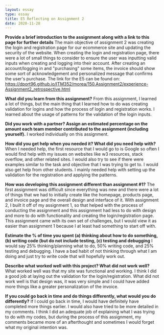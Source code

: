 ```yaml
---
layout: essay
type: essay
title: E5 Reflecting on Assignment 2
date: 2020-11-28
---
```

<b>Provide a brief introduction to the assignment along with a link to this page for further details</b>
The main objective of assignment 2 was creating the login and registration page for our ecommerce site and updating the security of the website. When creating the login and registration page, there were a lot of small things to consider to ensure the user was inputting valid inputs when creating and logging into their account. After creating an account/logging in and "purchasing" some items, the invoice should show some sort of acknowledgement and personalized message that confirms the user's purchase.
The link for the E5 can be found on: https://dport96.github.io/ITM352/morea/150.Assignment2/experience-Assignment2_retrospective.html
<br>

<b>What did you learn from this assignment?</b>
From this assignment, I learned a lot of things, but the main thing that I learned how to do was creating validation for logins and how the process of login and registration works. I learned about the usage of patterns for the validation of the login inputs.
<br>

<b>Did you work with a partner? Assign an estimated percentage on the amount each team member contributed to the assignment (including yourself).</b>
I worked individually on this assignment.
<br>

<b>How did you get help when you needed it? What did you need help with?</b>
When I needed help, the first resource that I would go to is Google so often I would find help with my issues on websites like w3 resources, stack overflow, and other related sites. I would also try to see if there were examples similar to the task and objective that I was trying to get to. I would also get help from other students. I mainly needed help with setting up the validation for the registration and applying the patterns. 
<br>

<b>How was developing this assignment different than assignment #1?</b>
The first assignment was difficult since everything was new and there were a lot of things that we had to initially create like the homepage, products page, and invoice page and the overall design and interface of it. With assignment 2, I built it off of my assignment 1, so that helped with the process of conducting the assignment and this assignment had less to do with design and more to do with functionality and creating the login/registration page. This assignment came with its own set of challenges, but I would view it as easier than assignment 1 because I at least had something to start off with.
<br>

<b>Estimate the % of time you spent (a) thinking about how to do something, (b) writing code (but do not include testing, (c) testing and debugging</b>
I would say 25% thinking/planning what to do, 50% writing code, and 25% testing and debugging. I have a bad habit of not thinking through what I am doing and just try to write code that will hopefully work out.
<br>

<b>Describe what worked well with this project? What did not work well?</b>
What worked well was that my site was functional and working. I think I did a good job at laying out the validation for the login/registration. What did not work well is that design was, it was very simple and I could have added more things like a greater personalization of the invoice.
<br>

<b>If you could go back in time and do things differently, what would you do differently?</b>
If I could go back in time, I would have definitely have completed more things earlier. I would also have tried to be more detailed in my comments. I think I did an adequate job of explaining what I was trying to do with my codes, but during the process of this assignment, my comments became more of an afterthought and sometimes I would forget what my original intention was. 
